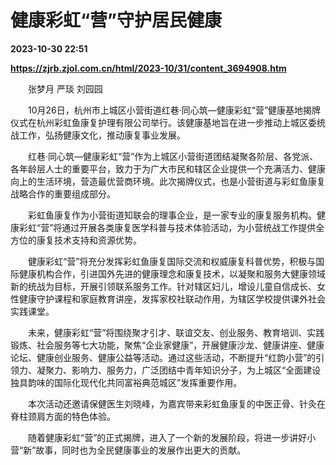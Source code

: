 # 健康彩虹“营”守护居民健康

**2023-10-30 22:51**

**https://zjrb.zjol.com.cn/html/2023-10/31/content_3694908.htm**

　　张梦月 严琰 刘园园

　　10月26日，杭州市上城区小营街道红巷·同心筑—健康彩虹“营”健康基地揭牌仪式在杭州彩虹鱼康复护理有限公司举行。该健康基地旨在进一步推动上城区委统战工作，弘扬健康文化，推动康复事业发展。

　　红巷·同心筑—健康彩虹“营”作为上城区小营街道团结凝聚各阶层、各党派、各年龄层人士的重要平台，致力于为广大市民和辖区企业提供一个充满活力、健康向上的生活环境，营造最优营商环境。此次揭牌仪式，也是小营街道与彩虹鱼康复战略合作的重要组成部分。

　　彩虹鱼康复作为小营街道知联会的理事企业，是一家专业的康复服务机构。健康彩虹“营”将通过开展各类康复医学科普与技术体验活动，为小营统战工作提供全方位的康复技术支持和资源优势。

　　健康彩虹“营”将充分发挥彩虹鱼康复国际交流和权威康复科普优势，积极与国际健康机构合作，引进国外先进的健康理念和康复技术，以凝聚和服务大健康领域新的统战为目标，开展引领联系服务工作。针对辖区妇儿，增设儿童自信成长、女性健康守护课程和家庭教育讲座，发挥家校社联动作用，为辖区学校提供课外社会实践课堂。

　　未来，健康彩虹“营”将围绕聚才引才、联谊交友、创业服务、教育培训、实践锻炼、社会服务等七大功能，聚焦“企业家健康”，开展健康沙龙、健康讲座、健康论坛、健康创业服务、健康公益等活动。通过这些活动，不断提升“红韵小营”的引领力、凝聚力、影响力、服务力，广泛团结中青年知识分子，为上城区“全面建设独具韵味的国际化现代化共同富裕典范城区”发挥重要作用。

　　本次活动还邀请保健医生刘晓峰，为嘉宾带来彩虹鱼康复的中医正骨、针灸在脊柱颈肩方面的特色体验。

　　随着健康彩虹“营”的正式揭牌，进入了一个新的发展阶段，将进一步讲好小营“新”故事，同时也为全民健康事业的发展作出更大的贡献。